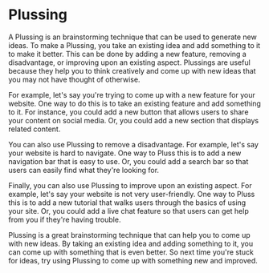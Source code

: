 # Plussing



A Plussing is an brainstorming technique that can be used to generate new ideas. To make a Plussing, you take an existing idea and add something to it to make it better. This can be done by adding a new feature, removing a disadvantage, or improving upon an existing aspect. Plussings are useful because they help you to think creatively and come up with new ideas that you may not have thought of otherwise.



For example, let's say you're trying to come up with a new feature for your website. One way to do this is to take an existing feature and add something to it. For instance, you could add a new button that allows users to share your content on social media. Or, you could add a new section that displays related content.



You can also use Plussing to remove a disadvantage. For example, let's say your website is hard to navigate. One way to Pluss this is to add a new navigation bar that is easy to use. Or, you could add a search bar so that users can easily find what they're looking for.



Finally, you can also use Plussing to improve upon an existing aspect. For example, let's say your website is not very user-friendly. One way to Pluss this is to add a new tutorial that walks users through the basics of using your site. Or, you could add a live chat feature so that users can get help from you if they're having trouble.



Plussing is a great brainstorming technique that can help you to come up with new ideas. By taking an existing idea and adding something to it, you can come up with something that is even better. So next time you're stuck for ideas, try using Plussing to come up with something new and improved.